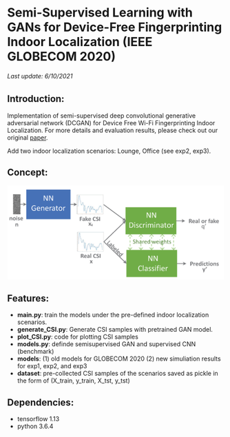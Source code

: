 # Semi-Supervised Learning with GANs for Device-Free Fingerprinting Indoor Localization (IEEE GLOBECOM 2020)
######  Last update: 6/10/2021
## Introduction:
Implementation of semi-supervised deep convolutional generative adversarial network (DCGAN) for Device Free Wi-Fi Fingerprinting Indoor Localization. For more details and evaluation results, please check out our original [paper](https://ieeexplore.ieee.org/document/9322456).

Add two indoor localization scenarios: Lounge, Office (see exp2, exp3).

## Concept:
<img src="https://github.com/aciculachen/CSI-SemiGAN/blob/master/sGAN.png" width="600">


## Features:

- **main.py**: train the models under the pre-defined indoor localization scenarios.
- **generate_CSI.py**: Generate CSI samples with pretrained GAN model.
- **plot_CSI.py**: code for plotting CSI samples
- **models.py**: definde semisupervised GAN and supervised CNN (benchmark)
- **models**: (1) old models for GLOBECOM 2020 (2) new simuliation results for exp1, exp2, and exp3
- **dataset**: pre-collected CSI samples of the scenarios saved as pickle in the form of (X_train, y_train, X_tst, y_tst)
## Dependencies:
- tensorflow 1.13
- python 3.6.4
